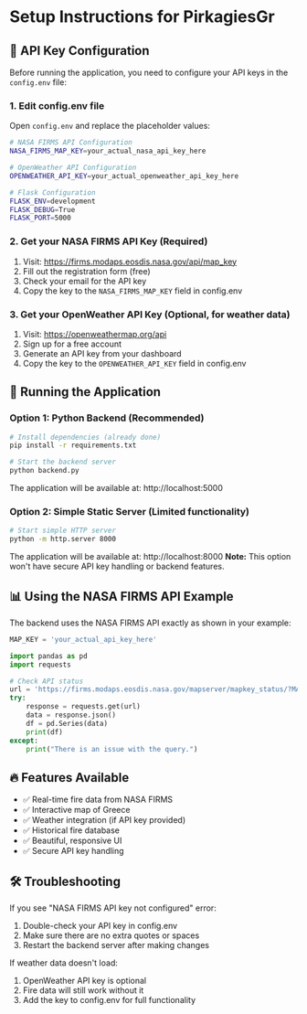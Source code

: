 # Setup Instructions for PirkagiesGr

## 🔑 API Key Configuration

Before running the application, you need to configure your API keys in the `config.env` file:

### 1. Edit config.env file
Open `config.env` and replace the placeholder values:

```bash
# NASA FIRMS API Configuration
NASA_FIRMS_MAP_KEY=your_actual_nasa_api_key_here

# OpenWeather API Configuration  
OPENWEATHER_API_KEY=your_actual_openweather_api_key_here

# Flask Configuration
FLASK_ENV=development
FLASK_DEBUG=True
FLASK_PORT=5000
```

### 2. Get your NASA FIRMS API Key (Required)
1. Visit: https://firms.modaps.eosdis.nasa.gov/api/map_key
2. Fill out the registration form (free)
3. Check your email for the API key
4. Copy the key to the `NASA_FIRMS_MAP_KEY` field in config.env

### 3. Get your OpenWeather API Key (Optional, for weather data)
1. Visit: https://openweathermap.org/api
2. Sign up for a free account
3. Generate an API key from your dashboard
4. Copy the key to the `OPENWEATHER_API_KEY` field in config.env

## 🚀 Running the Application

### Option 1: Python Backend (Recommended)
```bash
# Install dependencies (already done)
pip install -r requirements.txt

# Start the backend server
python backend.py
```

The application will be available at: http://localhost:5000

### Option 2: Simple Static Server (Limited functionality)
```bash
# Start simple HTTP server
python -m http.server 8000
```

The application will be available at: http://localhost:8000
**Note:** This option won't have secure API key handling or backend features.

## 📊 Using the NASA FIRMS API Example

The backend uses the NASA FIRMS API exactly as shown in your example:

```python
MAP_KEY = 'your_actual_api_key_here'

import pandas as pd
import requests

# Check API status
url = 'https://firms.modaps.eosdis.nasa.gov/mapserver/mapkey_status/?MAP_KEY=' + MAP_KEY
try:
    response = requests.get(url)
    data = response.json()
    df = pd.Series(data)
    print(df)
except:
    print("There is an issue with the query.")
```

## 🔥 Features Available

- ✅ Real-time fire data from NASA FIRMS
- ✅ Interactive map of Greece
- ✅ Weather integration (if API key provided)
- ✅ Historical fire database
- ✅ Beautiful, responsive UI
- ✅ Secure API key handling

## 🛠️ Troubleshooting

If you see "NASA FIRMS API key not configured" error:
1. Double-check your API key in config.env
2. Make sure there are no extra quotes or spaces
3. Restart the backend server after making changes

If weather data doesn't load:
1. OpenWeather API key is optional
2. Fire data will still work without it
3. Add the key to config.env for full functionality
